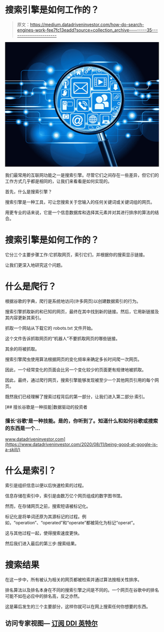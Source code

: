# 搜索引擎是如何工作的？

> 原文：<https://medium.datadriveninvestor.com/how-do-search-engines-work-fee7fc13eadd?source=collection_archive---------35----------------------->

![](img/ec62ba54707bce95ed9139e337dc86f5.png)

我们最常用的互联网功能之一是搜索引擎。尽管它们之间存在一些差异，但它们的工作方式几乎都是相同的，让我们来看看是如何实现的。

首先，什么是搜索引擎？

搜索引擎是一种工具，可让您搜索关于您输入的任何关键词或关键词组的网页。

用更专业的话来说，它是一个信息数据库和选择其元素并对其进行排序的算法的结合。

# 搜索引擎是如何工作的？

它分三个主要步骤工作:它抓取网页，索引它们，并根据你的搜索显示链接。

让我们更深入地研究这个问题。

# 什么是爬行？

根据谷歌的字典，爬行是系统地访问(许多网页)以创建数据索引的行为。

搜索引擎抓取新的和已知的网页，最终在其中找到新的链接。然后，它用新链接及其内容更新其索引。

抓取一个网站从下载它的 robots.txt 文件开始。

这个文件告诉抓取网页的“机器人”不要抓取网页的哪些链接。

其余的将被抓取。

搜索引擎爬虫使用算法根据网页的变化频率来确定多长时间爬一次网页。

因此，一个经常变化的页面会比另一个变化较少的页面更有规律地被抓取。

因此，最终，通过爬行网页，搜索引擎能够发现被至少一个其他网页引用的每个网页。

既然我们已经理解了搜索过程背后的第一部分，让我们进入第二部分:索引。

[](https://www.datadriveninvestor.com/2020/08/11/being-good-at-google-is-a-skill/) [## 擅长谷歌是一种技能|数据驱动的投资者

### 擅长‘谷歌’是一种技能。是的，你听到了。知道什么和如何谷歌或搜索的东西是一个…

www.datadriveninvestor.com](https://www.datadriveninvestor.com/2020/08/11/being-good-at-google-is-a-skill/) 

# 什么是索引？

索引是组织信息以便以后快速检索的过程。

信息存储在索引中，索引是由数万亿个网页组成的数字图书馆。

然而，在存储网页之前，搜索短语被标记化。

标记化是将单词还原为其源标记的过程。例如，“operation”、“operated”和“operate”都被简化为标记“operat”。

这与其他过程一起，使得搜索速度更快。

然后我们进入最后的第三步:搜索结果。

# 搜索结果

在这一步中，所有被认为相关的网页都被检索并通过算法按相关性排序。

排名算法以及排名本身在不同的搜索引擎之间是不同的。一个网页在谷歌中的排名可能不如在必应中的排名高，反之亦然。

这是幕后发生的三个主要部分，这样你就可以在网上搜索任何你想要的东西。

## 访问专家视图— [订阅 DDI 英特尔](https://datadriveninvestor.com/ddi-intel)